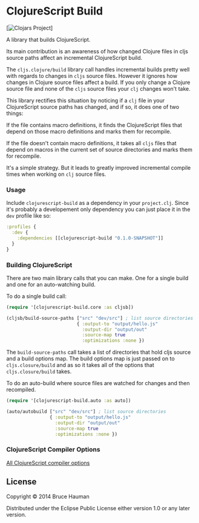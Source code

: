 # ClojureScript Build

[![Clojars Project](http://clojars.org/clojurescript-build/latest-version.svg)]

A library that builds ClojureScript.

Its main contribution is an awareness of how changed Clojure files in
cljs source paths affect an incremental ClojureScript build.

The `cljs.clojure/build` library call handles incremental builds
pretty well with regards to changes in `cljs` source files. However it
ignores how changes in Clojure source files affect a build. If you
only change a Clojure source file and none of the `cljs` source files
your `clj` changes won't take.

This library rectifies this situation by noticing if a `clj` file in
your ClojureScript source paths has changed, and if so, it does one of
two things:

If the file contains macro definitions, it finds the ClojureScript
files that depend on those macro definitions and marks them for
recompile.

If the file doesn't contain macro definitions, it takes all `cljs`
files that depend on macros in the current set of source directories
and marks them for recompile.

It's a simple strategy. But it leads to greatly improved incremental
compile times when working on `clj` source files.

### Usage

Include `clojurescript-build` as a dependency in your `project.clj`.
Since it's probably a developement only dependency you can just place
it in the `dev` profile like so:

```clojure
:profiles {
  :dev {
    :dependencies [[clojurescript-build "0.1.0-SNAPSHOT"]]
  }
}
```

### Building ClojureScript

There are two main library calls that you can make. One for a single
build and one for an auto-watching build.

To do a single build call:

```clojure
(require '[clojurescript-build.core :as cljsb])

(cljsb/build-source-paths ["src" "dev/src"] ; list source directories
                          { :output-to "output/hello.js"
                            :output-dir "output/out"
                            :source-map true
                            :optimizations :none })
```

The `build-source-paths` call takes a list of directories that hold
cljs source and a build options map. The build options map is just
passed on to `cljs.closure/build` and as so it takes all of the
options that `cljs.closure/build` takes.

To do an auto-build where source files are watched for changes and then
recompiled.

```clojure
(require '[clojurescript-build.auto :as auto])

(auto/autobuild ["src" "dev/src"] ; list source directories
                { :output-to "output/hello.js"
                  :output-dir "output/out"
                  :source-map true
                  :optimizations :none })
```

### ClojureScript Compiler Options

[All ClojureScript compiler options](https://github.com/clojure/clojurescript/wiki/Compiler-Options)

## License

Copyright © 2014 Bruce Hauman

Distributed under the Eclipse Public License either version 1.0 or any
later version.
